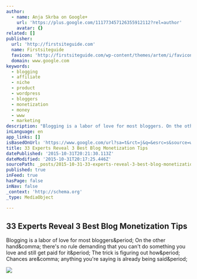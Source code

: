 ```yaml
---
author:
  - name: Anja Skrba on Google+
    url: 'https://plus.google.com/111773457126355912112?rel=author'
    avatar: {}
related: []
publisher:
  url: 'http://firstsiteguide.com'
  name: Firstsiteguide
  favicon: 'http://firstsiteguide.com/wp-content/themes/artem/i/favicon.ico'
  domain: www.google.com
keywords:
  - blogging
  - affiliate
  - niche
  - product
  - wordpress
  - bloggers
  - monetization
  - money
  - www
  - marketing
description: "Blogging is a labor of love for most bloggers. On the other hand, there's no rule demanding that you can't do something you love and still get paid for it. The trick is figuring out how. Chances are, anything you're saying is already being said."
inLanguage: en
app_links: []
isBasedOnUrl: 'https://www.google.com/url?sa=t&rct=j&q=&esrc=s&source=web&cd=6&cad=rja&uact=8&ved=0CE0QFjAFahUKEwiz27vQw-3IAhVIMyYKHaprBQQ&url=http%3A%2F%2Ffirstsiteguide.com%2Fblogging-and-monetization-tips%2F&usg=AFQjCNFXeUYWuLvNToqivkAk_7fKW3Lu-g'
title: 33 Experts Reveal 3 Best Blog Monetization Tips
datePublished: '2015-10-31T20:21:30.113Z'
dateModified: '2015-10-31T20:17:25.446Z'
sourcePath: _posts/2015-10-31-33-experts-reveal-3-best-blog-monetization-tips.md
published: true
inFeed: true
hasPage: false
inNav: false
_context: 'http://schema.org'
_type: MediaObject

---
```

<article style=""><h1>33 Experts Reveal 3 Best Blog Monetization Tips</h1><p>Blogging is a labor of love for most bloggers&amp;period; On the other hand&amp;comma; there's no rule demanding that you can't do something you love and still get paid for it&amp;period; The trick is figuring out how&amp;period; Chances are&amp;comma; anything you're saying is already being said&amp;period;</p><img src="http://firstsiteguide.com/wp-content/uploads/2015/05/monetization-featured-image-644x400.jpg" /></article>